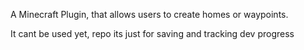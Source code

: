 A Minecraft Plugin, that allows users to create homes or waypoints.


It cant be used yet, repo its just for saving and tracking dev progress